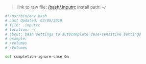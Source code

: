 > link to raw file: [/bash/.inputrc](/bash/.inputrc)
> install path: `~/`

```bash
#!/usr/bin/env bash
# Last Updated: 02/05/2019
# file: .inputrc
# location: ~/
# about: bash settings to autocomplete case-sensitive settings
# example:
# /volumes 
# /Volumes

set completion-ignore-case On
```